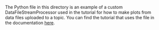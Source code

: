 The Python file in this directory is an example of a custom DataFileStreamProcessor used in the tutorial for how to make plots from data files uploaded to a topic. You can find the tutorial that uses the file in the documentation [here](https://openmsistream.readthedocs.io/en/latest/introduction/tutorials/creating_plots.html).